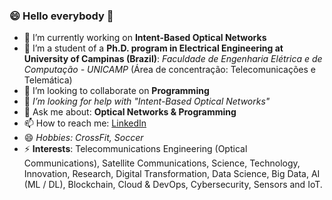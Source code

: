 ### 😄 Hello everybody 👋

<!--
**felipeescallon/felipeescallon** is a ✨ _special_ ✨ repository because its `README.md` (this file) appears on your GitHub profile.

Here are some ideas to get you started:
-->
- 🔭 I’m currently working on **Intent-Based Optical Networks**
- 🌱 I’m a student of a **Ph.D. program in Electrical Engineering at University of Campinas (Brazil)**: *Faculdade de Engenharia Elétrica e de Computação - UNICAMP* (Área de concentração: Telecomunicações e Telemática)
- 👯 I’m looking to collaborate on **Programming**
- 🤔 *I’m looking for help with "Intent-Based Optical Networks"*
- 💬 Ask me about: **Optical Networks & Programming**
- 📫 How to reach me: [LinkedIn](https://www.linkedin.com/in/andres-felipe-escallon-portilla/?locale=en_US) 
- 😄 *Hobbies: CrossFit, Soccer*
- ⚡ **Interests**: Telecommunications Engineering (Optical Communications), Satellite Communications, Science, Technology, Innovation, Research, Digital Transformation, Data Science, Big Data, AI (ML / DL), Blockchain, Cloud & DevOps, Cybersecurity, Sensors and IoT.

